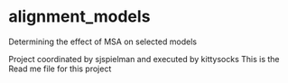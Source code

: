# alignment_models
Determining the effect of MSA on selected models

Project coordinated by sjspielman and executed by kittysocks
This is the Read me file for this project


